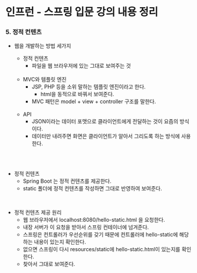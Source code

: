 # 인프런 - 스프링 입문 강의 내용 정리

### 5. 정적 컨텐츠

- 웹을 개발하는 방법 세가지

  - 정적 컨텐츠
    - 파일을 웹 브라우저에 있는 그대로 보여주는 것

  <br/>

  - MVC와 템플릿 엔진
    - JSP, PHP 등을 소위 말하는 템플릿 엔진이라고 한다. 
      - html을 동적으로 바꿔서 보여준다.
    - MVC 패턴은 model + view + controller 구조를 말한다.

  <br/>

  - API
    - JSON이라는 데이터 포맷으로 클라이언트에게 전달하는 것이 요즘의 방식이다.
    - 데이터만 내려주면 화면은 클라이언트가 알아서 그리도록 하는 방식에 사용한다.

<br/>

<br/>

- 정적 컨텐츠
  - Spring Boot 는 정적 컨텐츠를 제공한다.
  - static 폴더에 정적 컨텐츠를 작성하면 그대로 반영하여 보여준다.

<br/>

- 정적 컨텐츠 제공 원리
  - 웹 브라우저에서 localhost:8080/hello-static.html 을 요청한다.
  - 내장 서버가 이 요청을 받아서 스프링 컨테이너에 넘겨준다.
  - 스프링은 컨트롤러가 우선순위를 갖기 때문에 컨트롤러에 hello-static에 해당하는 내용이 있는지 확인한다.
  - 없으면 스프링이 다시 resources/static에 hello-static.html이 있는지를 확인한다.
  - 찾아서 그대로 보여준다.
